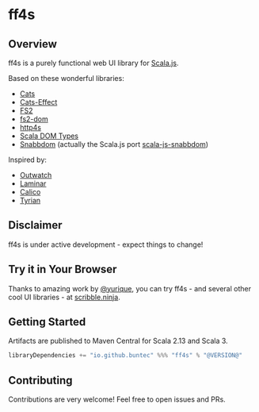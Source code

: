 # ff4s

## Overview

ff4s is a purely functional web UI library for [Scala.js](https://www.scala-js.org/).

Based on these wonderful libraries:

- [Cats](https://typelevel.org/cats/)
- [Cats-Effect](https://typelevel.org/cats-effect/)
- [FS2](https://fs2.io/)
- [fs2-dom](https://github.com/armanbilge/fs2-dom)
- [http4s](https://http4s.org/)
- [Scala DOM Types](https://github.com/raquo/scala-dom-types)
- [Snabbdom](https://github.com/snabbdom/snabbdom) (actually the Scala.js port [scala-js-snabbdom](https://github.com/buntec/scala-js-snabbdom))

Inspired by:

- [Outwatch](https://github.com/outwatch/outwatch)
- [Laminar](https://github.com/raquo/Laminar)
- [Calico](https://github.com/armanbilge/calico)
- [Tyrian](https://tyrian.indigoengine.io/)

## Disclaimer

ff4s is under active development - expect things to change!

## Try it in Your Browser

Thanks to amazing work by [@yurique](https://github.com/yurique),
you can try ff4s - and several other cool UI libraries - at [scribble.ninja](https://scribble.ninja/).

## Getting Started

Artifacts are published to Maven Central for Scala 2.13 and Scala 3.

```scala
libraryDependencies += "io.github.buntec" %%% "ff4s" % "@VERSION@"
```

## Contributing

Contributions are very welcome! Feel free to open issues and PRs.
